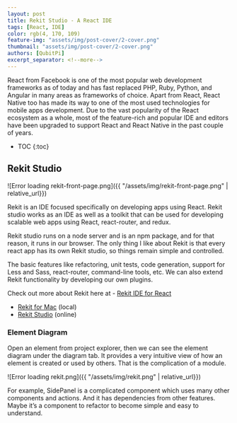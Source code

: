 ```yaml
---
layout: post
title: Rekit Studio - A React IDE
tags: [React, IDE]
color: rgb(4, 170, 109)
feature-img: "assets/img/post-cover/2-cover.png"
thumbnail: "assets/img/post-cover/2-cover.png"
authors: [QubitPi]
excerpt_separator: <!--more-->
---
```


<!--more-->

React from Facebook is one of the most popular web development frameworks as of today and has fast replaced PHP, Ruby,
Python, and Angular in many areas as frameworks of choice. Apart from React, React Native too has made its way to one of
the most used technologies for mobile apps development. Due to the vast popularity of the React ecosystem as a whole,
most of the feature-rich and popular IDE and editors have been upgraded to support React and React Native in the past
couple of years.

* TOC
{:toc}

Rekit Studio
------------

![Error loading rekit-front-page.png]({{ "/assets/img/rekit-front-page.png" | relative_url}})

Rekit is an IDE focused specifically on developing apps using React. Rekit studio works as an IDE as well as a toolkit
that can be used for developing scalable web apps using React, react-router, and redux.

Rekit studio runs on a node server and is an npm package, and for that reason, it runs in our browser. The only thing I
like about Rekit is that every react app has its own Rekit studio, so things remain simple and controlled.

The basic features like refactoring, unit tests, code generation, support for Less and Sass, react-router, command-line
tools, etc. We can also extend Rekit functionality by developing our own plugins.

Check out more about Rekit here at - [Rekit IDE for React](https://rekit.js.org/)

* [Rekit for Mac](https://github.com/rekit/rekit-app/releases) (local)
* [Rekit Studio](https://github.com/rekit/rekit) (online)

### Element Diagram

Open an element from project explorer, then we can see the element diagram under the diagram tab. It provides a very
intuitive view of how an element is created or used by others. That is the complication of a module.

![Error loading rekit.png]({{ "/assets/img/rekit.png" | relative_url}})

For example, SidePanel is a complicated component which uses many other components and actions. And it has dependencies
from other features. Maybe it’s a component to refactor to become simple and easy to understand.
